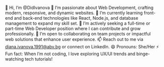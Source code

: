 👋 Hi, I’m @DidIvanova
👀 I’m passionate about Web Development, crafting modern, responsive, and dynamic websites.
🌱 I’m currently learning front-end and back-end technologies like React, Node.js, and database management to expand my skill set.
💼 I’m actively seeking a full-time or part-time Web Developer position where I can contribute and grow professionally.
💞️ I’m open to collaborating on team projects or impactful web solutions that enhance user experience.
📫 Reach out to me via diana.ivanova.1991@abv.bg or connect on LinkedIn.
😄 Pronouns: She/Her
⚡ Fun fact: When I’m not coding, I love exploring UX/UI trends and binge-watching tech tutorials!

<!---
DidIvanova/DidIvanova is a ✨ special ✨ repository because its `README.md` (this file) appears on your GitHub profile.
You can click the Preview link to take a look at your changes.
--->
